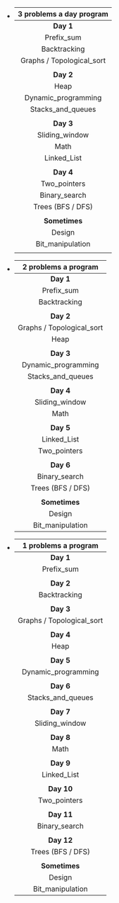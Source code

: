 *   | 3 problems a day program       |
    | :-----------------------------:|
    | **Day 1**                      |
    |   Prefix_sum                   |
    |   Backtracking                 |
    |   Graphs / Topological_sort    |
    |                                |
    | **Day 2**                      |
    |   Heap                         |
    |   Dynamic_programming          |
    |   Stacks_and_queues            |
    |                                |
    | **Day 3**                      |
    |   Sliding_window               |
    |   Math                         |
    |   Linked_List                  |
    |                                |
    | **Day 4**                      |
    |   Two_pointers                 |
    |   Binary_search                |
    |   Trees (BFS / DFS)            |
    |                                |
    | **Sometimes**                  |
    |   Design                       |
    |   Bit_manipulation             |
    |                                |

*   | 2 problems a program           |
    |:------------------------------:|
    | **Day 1**                      |
    |   Prefix_sum                   |
    |   Backtracking                 |
    |                                |
    | **Day 2**                      |
    |   Graphs / Topological_sort    |
    |   Heap                         |
    |                                |
    | **Day 3**                      |
    |   Dynamic_programming          |
    |   Stacks_and_queues            |
    |                                |
    | **Day 4**                      |
    |   Sliding_window               |
    |   Math                         |
    |                                |
    |  **Day 5**                     |
    |   Linked_List                  |
    |   Two_pointers                 |
    |                                |
    |  **Day 6**                     |
    |   Binary_search                |
    |   Trees (BFS / DFS)            |
    |                                |
    |  **Sometimes**                 |
    |    Design                      |
    |    Bit_manipulation            |

*   | 1 problems a program           |
    |:------------------------------:|
    | **Day 1**                      |
    |   Prefix_sum                   |
    |                                |
    | **Day 2**                      |
    |   Backtracking                 |
    |                                |
    | **Day 3**                      |
    |   Graphs / Topological_sort    |
    |                                |
    | **Day 4**                      |
    |   Heap                         |
    |                                |
    |  **Day 5**                     |
    |   Dynamic_programming          |
    |                                |
    |  **Day 6**                     |
    |   Stacks_and_queues            |
    |                                |
    |  **Day 7**                     |
    |   Sliding_window               |
    |                                |
    |  **Day 8**                     |
    |   Math                         |
    |                                |
    |  **Day 9**                     |
    |   Linked_List                  |
    |                                |
    |  **Day 10**                    |
    |   Two_pointers                 |
    |                                |
    |  **Day 11**                    |
    |   Binary_search                |
    |                                |
    |  **Day 12**                    |
    |   Trees (BFS / DFS)            |
    |                                |
    |  **Sometimes**                 |
    |    Design                      |
    |    Bit_manipulation            |
